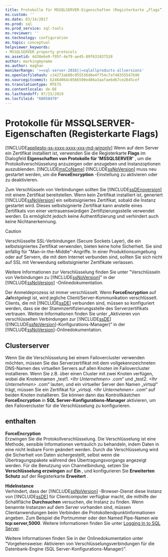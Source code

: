 ```yaml
---
title: Protokolle für MSSQLSERVER-Eigenschaften (Registerkarte „Flags“) | Microsoft-Dokumentation
ms.custom: ''
ms.date: 03/14/2017
ms.prod: sql
ms.prod_service: sql-tools
ms.reviewer: ''
ms.technology: configuration
ms.topic: conceptual
helpviewer_keywords:
- MSSQLSERVER property protocols
ms.assetid: 4d38e6e9-f95f-4e79-ae45-89f631037528
author: markingmyname
ms.author: maghan
monikerRange: '>=sql-server-2016||=sqlallproducts-allversions'
ms.openlocfilehash: c14273ab80c955536d8e4f754c7af48355547b96
ms.sourcegitcommit: b2464064c0566590e486a3aafae6d67ce2645cef
ms.translationtype: MTE75
ms.contentlocale: de-DE
ms.lasthandoff: 07/15/2019
ms.locfileid: "68058470"
---
```

# <a name="protocols-for-mssqlserver-properties-flags-tab"></a>Protokolle für MSSQLSERVER-Eigenschaften (Registerkarte Flags)
[!INCLUDE[appliesto-ss-xxxx-xxxx-xxx-md-winonly](../../includes/appliesto-ss-xxxx-xxxx-xxx-md-winonly.md)]
  Wenn auf dem Server ein Zertifikat installiert ist, verwenden Sie die Registerkarte **Flags** im Dialogfeld **Eigenschaften von Protokolle für 'MSSQLSERVER'** , um die Protokollverschlüsselung anzuzeigen oder anzugeben und Instanzoptionen auszublenden. [!INCLUDE[msCoName](../../includes/msconame-md.md)] [!INCLUDE[ssNoVersion](../../includes/ssnoversion-md.md)] muss neu gestartet werden, um die **ForceEncryption** -Einstellung zu aktivieren oder zu deaktivieren.  
  
 Zum Verschlüsseln von Verbindungen sollten Sie [!INCLUDE[ssDEnoversion](../../includes/ssdenoversion-md.md)] mit einem Zertifikat bereitstellen. Wenn kein Zertifikat installiert ist, generiert [!INCLUDE[ssNoVersion](../../includes/ssnoversion-md.md)] ein selbstsigniertes Zertifikat, sobald die Instanz gestartet wird. Dieses selbstsignierte Zertifikat kann anstelle eines Zertifikats von einer vertrauenswürdigen Zertifizierungsstelle verwendet werden. Es ermöglicht jedoch keine Authentifizierung und verhindert auch keine Nichtanerkennung.  
  
> [!CAUTION]  
>  Verschlüsselte SSL-Verbindungen (Secure Sockets Layer), die ein selbstsigniertes Zertifikat verwenden, bieten keine hohe Sicherheit. Sie sind anfällig für "Man-in-the-Middle"-Angriffe. In einer Produktionsumgebung oder auf Servern, die mit dem Internet verbunden sind, sollten Sie sich nicht auf SSL mit Verwendung selbstsignierter Zertifikate verlassen.  
  
 Weitere Informationen zur Verschlüsselung finden Sie unter "Verschlüsseln von Verbindungen zu [!INCLUDE[ssNoVersion](../../includes/ssnoversion-md.md)]" in der [!INCLUDE[ssNoVersion](../../includes/ssnoversion-md.md)] -Onlinedokumentation.  
  
 Der Anmeldeprozess ist immer verschlüsselt. Wenn **ForceEncryption** auf **Ja**festgelegt ist, wird jegliche Client/Server-Kommunikation verschlüsselt. Clients, die mit [!INCLUDE[ssDE](../../includes/ssde-md.md)] verbunden sind, müssen so konfiguriert werden, dass sie der Stammzertifizierungsstelle des Serverzertifikats vertrauen. Weitere Informationen finden Sie unter „Aktivieren von verschlüsselten Verbindungen zur [!INCLUDE[ssDE](../../includes/ssde-md.md)] ([!INCLUDE[ssNoVersion](../../includes/ssnoversion-md.md)]-Konfigurations-Manager)“ in der [!INCLUDE[ssNoVersion](../../includes/ssnoversion-md.md)]-Onlinedokumentation.  
  
## <a name="cluster-servers"></a>Clusterserver  
 Wenn Sie die Verschlüsselung bei einem Failovercluster verwenden möchten, müssen Sie das Serverzertifikat mit dem vollgekennzeichneten DNS-Namen des virtuellen Servers auf allen Knoten im Failovercluster installieren. Wenn Sie z.B. über einen Cluster mit zwei Knoten verfügen, wobei die Knotennamen „test1. *\<Ihr Unternehmen>* .com“ und „test2. *\<Ihr Unternehmen>* .com“ lauten, und ein virtueller Server den Namen „virtsql“ trägt, müssen Sie ein Zertifikat für „virtsql. *\<Ihr Unternehmen>* .com“ auf beiden Knoten installieren. Sie können dann das Kontrollkästchen **ForceEncryption** in **SQL Server-Konfigurations-Manager** aktivieren, um den Failovercluster für die Verschlüsselung zu konfigurieren.  
  
## <a name="options"></a>enthalten  
 **ForceEncryption**  
 Erzwingen Sie die Protokollverschlüsselung. Die Verschlüsselung ist eine Methode, sensible Informationen vertraulich zu behandeln, indem Daten in eine nicht lesbare Form geändert werden. Durch die Verschlüsselung wird die Sicherheit von Daten sichergestellt, selbst wenn die Übertragungspakete während des Übertragungsvorgangs angezeigt werden. Für die Benutzung von Channelbindung, setzen Sie **Verschlüsselung erzwingen** auf **Ein** , und konfigurieren Sie **Erweiterten Schutz** auf der Registerkarte **Erweitert** .  
  
 **HideInstance**  
 Verhindert, dass der [!INCLUDE[ssNoVersion](../../includes/ssnoversion-md.md)] -Browser-Dienst diese Instanz von [!INCLUDE[ssDE](../../includes/ssde-md.md)] für Clientcomputer verfügbar macht, die mithilfe der Schaltfläche **Durchsuchen** versuchen, die Instanz zu finden. Wenn benannte Instanzen auf dem Server vorhanden sind, müssen Clientanwendungen beim Verbinden die Protokollendpunktinformationen angeben. Zum Beispiel die Portnummer oder den Named Pipe-Namen wie **tcp:server,5000**. Weitere Informationen finden Sie unter [Logging In to SQL Server](../../database-engine/configure-windows/logging-in-to-sql-server.md).  
  
 Weitere Informationen finden Sie in der Onlinedokumentation unter "Vorgehensweise: Aktivieren von Verschlüsselungsverbindungen für die Datenbank-Engine (SQL Server-Konfigurations-Manager)".  
  
  
